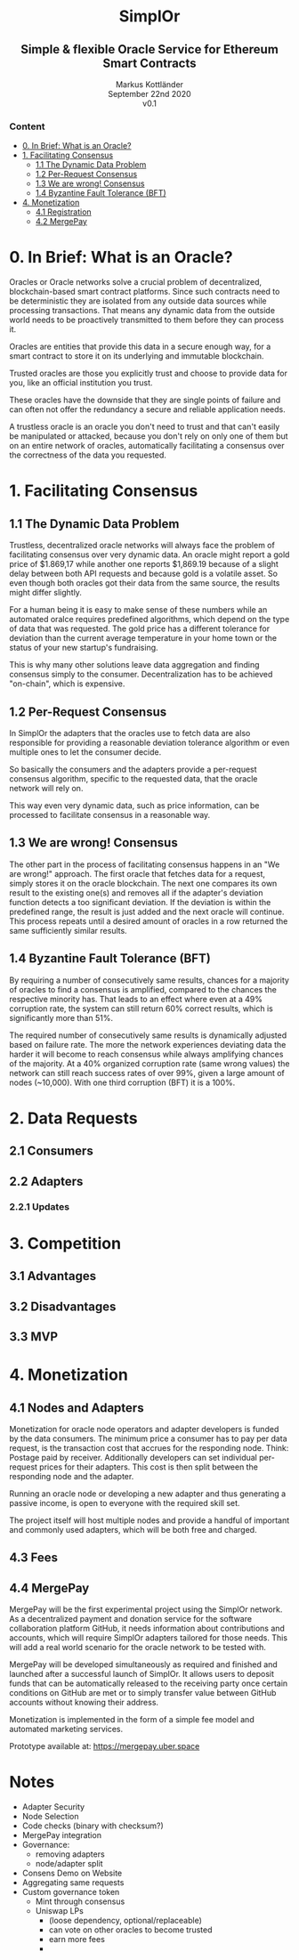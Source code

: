 # <center>SimplOr</center>
## <center>Simple & flexible Oracle Service for Ethereum Smart Contracts</center>

<center>Markus Kottländer</center>
<center>September 22nd 2020</center>
<center>v0.1</center>

### Content

- [0. In Brief: What is an Oracle?](#0-In-Brief-What-is-an-Oracle?)
- [1. Facilitating Consensus](#1-Facilitating-Consensus)
  - [1.1 The Dynamic Data Problem](#11-The-Dynamic-Data-Problem)
  - [1.2 Per-Request Consensus](#12-Per-Request-Consensus)
  - [1.3 We are wrong! Consensus](#13-We-are-wrong-Consensus)
  - [1.4 Byzantine Fault Tolerance (BFT)](#14-Byzantine-Fault-Tolerance-BFT)
- [4. Monetization](#4-Monetization)
  - [4.1 Registration](#41-Registration)
  - [4.2 MergePay](#42-MergePay)

# 0. In Brief: What is an Oracle?

Oracles or Oracle networks solve a crucial problem of decentralized, blockchain-based smart contract platforms. Since such contracts need to be deterministic they are isolated from any outside data sources while processing transactions. That means any dynamic data from the outside world needs to be proactively transmitted to them before they can process it.

Oracles are entities that provide this data in a secure enough way, for a smart contract to store it on its underlying and immutable blockchain.

Trusted oracles are those you explicitly trust and choose to provide data for you, like an official institution you trust.

These oracles have the downside that they are single points of failure and can often not offer the redundancy a secure and reliable application needs.

A trustless oracle is an oracle you don't need to trust and that can't easily be manipulated or attacked, because you don't rely on only one of them but on an entire network of oracles, automatically facilitating a consensus over the correctness of the data you requested.

# 1. Facilitating Consensus

## 1.1 The Dynamic Data Problem

Trustless, decentralized oracle networks will always face the problem of facilitating consensus over very dynamic data.
An oracle might report a gold price of $1.869,17 while another one reports $1,869.19 because of a slight delay between both API requests and because gold is a volatile asset. So even though both oracles got their data from the same source, the results might differ slightly.

For a human being it is easy to make sense of these numbers while an automated oralce requires predefined algorithms, which depend on the type of data that was requested. The gold price has a different tolerance for deviation than the current average temperature in your home town or the status of your new startup's fundraising.

This is why many other solutions leave data aggregation and finding consensus simply to the consumer.
Decentralization has to be achieved "on-chain", which is expensive.

## 1.2 Per-Request Consensus

In SimplOr the adapters that the oracles use to fetch data are
also responsible for providing a reasonable deviation tolerance algorithm or even
multiple ones to let the consumer decide.

So basically the consumers and the adapters provide a per-request consensus algorithm,
specific to the requested data, that the oracle network will rely on.

This way even very dynamic data, such as price information, can be processed to facilitate consensus in a reasonable way.

## 1.3 We are wrong! Consensus

The other part in the process of facilitating consensus happens in an "We are wrong!" approach. The first oracle that fetches data for a request, simply
stores it on the oracle blockchain. The next one compares its own result to the existing one(s) and removes
all if the adapter's deviation function detects a too significant deviation. If the deviation is within the predefined range, the result is just added and the next oracle will continue. This process repeats until a desired amount of oracles in a row returned the same sufficiently similar results.

## 1.4 Byzantine Fault Tolerance (BFT)

By requiring a number of consecutively same results, chances for a majority of oracles to find a consensus is amplified, compared to the chances the respective minority has. That leads to an effect where even at a 49% corruption rate, the system can still return 60% correct results, which is significantly more than 51%.

The required number of consecutively same results is dynamically adjusted based on failure rate. The more the network experiences deviating data the harder it will become to reach consensus while always amplifying chances of the majority. At a 40% organized corruption rate (same wrong values) the network can still reach success rates of over 99%, given a large amount of nodes (~10,000). With one third corruption (BFT) it is a 100%.

# 2. Data Requests
## 2.1 Consumers
## 2.2 Adapters
### 2.2.1 Updates
# 3. Competition
## 3.1 Advantages
## 3.2 Disadvantages
## 3.3 MVP
# 4. Monetization

## 4.1 Nodes and Adapters

Monetization for oracle node operators and adapter developers is funded by the data consumers. The minimum price a consumer has to pay per data request, is the transaction cost that accrues for the responding node. Think: Postage paid by receiver. Additionally developers can set individual per-request prices for their adapters. This cost is then split between the responding node and the adapter.

Running an oracle node or developing a new adapter and thus generating a passive income, is open to everyone with the required skill set.

The project itself will host multiple nodes and provide a handful of important and commonly used adapters, which will be both free and charged.

## 4.3 Fees



## 4.4 MergePay

MergePay will be the first experimental project using the SimplOr network.
As a decentralized payment and donation service for the software collaboration
platform GitHub, it needs information about contributions and accounts, which will require SimplOr adapters tailored for those needs.
This will add a real world scenario for the oracle network to be tested with.

MergePay will be developed simultaneously as required and finished and launched
after a successful launch of SimplOr. It allows users to deposit funds that can be automatically released to the receiving party once certain conditions on GitHub are met or to simply transfer value between GitHub accounts without knowing their address.

Monetization is implemented in the form of a simple fee model and automated marketing services.

Prototype available at: https://mergepay.uber.space

# Notes
- Adapter Security
- Node Selection
- Code checks (binary with checksum?)
- MergePay integration
- Governance:
  - removing adapters
  - node/adapter split
- Consens Demo on Website
- Aggregating same requests
- Custom governance token
  - Mint through consensus
  - Uniswap LPs
    - (loose dependency, optional/replaceable)
    - can vote on other oracles to become trusted
    - earn more fees
    -
